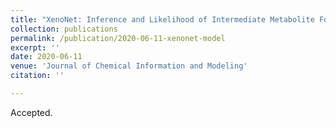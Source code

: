 ```yaml
---
title: "XenoNet: Inference and Likelihood of Intermediate Metabolite Formation"
collection: publications
permalink: /publication/2020-06-11-xenonet-model
excerpt: ''
date: 2020-06-11
venue: 'Journal of Chemical Information and Modeling'
citation: ''

---
```


Accepted.
